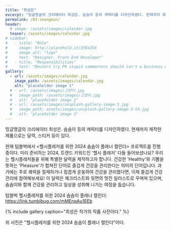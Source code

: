 ```yaml
---
title: "최성은"
excerpt: "밍글맹글의 크리에이터 최성은. 솜솜이 등의 캐릭터를 디자인하였다. 현재까지 제작한 제품으로는 달력, 스티커 등이 있다."
permalink: /03-seongeun/
header:
  # image: /assets/images/calendar.jpg
  teaser: /assets/images/calendar.jpg
# sidebar:
#   - title: "Role"
#     image: http://placehold.it/350x250
#     image_alt: "logo"
#     text: "Designer, Front-End Developer"
#   - title: "Responsibilities"
#     text: "Reuters try PR stupid commenters should isn't a business model"
gallery:
  - url: /assets/images/calendar.jpg
    image_path: /assets/images/calendar.jpg
    alt: "placeholder image 1"
  # - url: /assets/images/고양이.jpg
  #   image_path: /assets/images/고양이.jpg
  #   alt: "placeholder image 2"
  # - url: /assets/images/unsplash-gallery-image-3.jpg
  #   image_path: assets/images/unsplash-gallery-image-3-th.jpg
  #   alt: "placeholder image 3"
---
```


밍글맹글의 크리에이터 최성은. 솜솜이 등의 캐릭터를 디자인하였다. 현재까지 제작한 제품으로는 달력, 스티커 등이 있다.

현재 텀블벅에서 <헬시플레저를 위한 2024 솜솜이 플래너 캘린더> 프로젝트를 진행 중이다.
미리 준비하는 2024, 트렌드 키워드인 '헬시 플래저' 다들 들어보셨나요?
우리는 헬시플레저들을 위해 특별한 달력을 제작하고자 합니다.
건강한 'Healthy'와 기쁨을 뜻하는 'Pleasure'가 합쳐진 단어로 즐겁게 건강을 관리한다는 의미의 단어입니다.
과거에는 주로 쾌락을 절제하거나 힘겹게 운동하여 건강을 관리했다면, 이제 즐겁게 건강관리에 참여해보세요!
이 달력은 체크리스트와 뒷면의 멋진 일러스트로 꾸며져 있으며, 솜솜이와 함께 건강을 관리하고 일상을 성취해 나가는 여정을 돕습니다.

텀블벅 헬시플레저를 위한 2024 솜솜이 플래너 캘린더: <https://link.tumblbug.com/mMEnpAu1EEb>

{% include gallery caption="최성은 작가의 작품 사진이다." %}

위 사진은 "헬시플레저를 위한 2024 솜솜이 플래너 캘린더"이다.